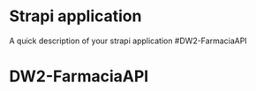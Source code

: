 # Strapi application

A quick description of your strapi application
#DW2-FarmaciaAPI
# DW2-FarmaciaAPI
